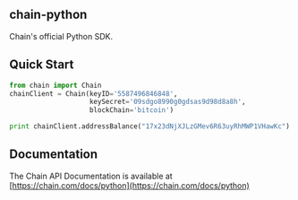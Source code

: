 ## chain-python

Chain's official Python SDK.

## Quick Start

```python
from chain import Chain
chainClient = Chain(keyID='5587496846848', 
                    keySecret='09sdgo8990g0gdsas9d98d8a8h',
                    blockChain='bitcoin')

print chainClient.addressBalance("17x23dNjXJLzGMev6R63uyRhMWP1VHawKc")
```

## Documentation

The Chain API Documentation is available at [https://chain.com/docs/python](https://chain.com/docs/python)
